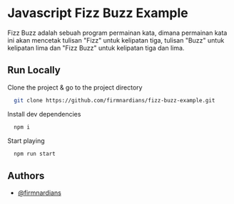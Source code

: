 # Javascript Fizz Buzz Example

Fizz Buzz adalah sebuah program permainan kata, dimana permainan kata ini akan mencetak tulisan "Fizz" untuk kelipatan tiga, tulisan "Buzz" untuk kelipatan lima dan "Fizz Buzz" untuk kelipatan tiga dan lima.

## Run Locally

Clone the project & go to the project directory

```bash
  git clone https://github.com/firmnardians/fizz-buzz-example.git
```

Install dev dependencies

```bash
  npm i
```

Start playing

```bash
  npm run start
```

## Authors

-   [@firmnardians](https://github.com/firmnardians)
